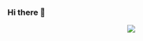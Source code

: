 ### Hi there 👋

<div style="text-align:center">
<img src="https://media.giphy.com/media/xT9IgG50Fb7Mi0prBC/giphy.gif"/>
</div>



